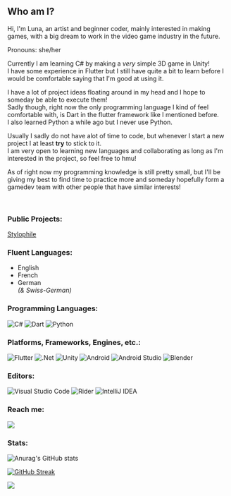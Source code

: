 ## Who am I? 

Hi, I'm Luna, an artist and beginner coder, mainly interested in making games, with a big dream to work in the video game industry in the future.  
  
Pronouns: she/her

Currently I am learning C# by making a *very* simple 3D game in Unity!  
I have some experience in Flutter but I still have quite a bit to learn before I would be comfortable saying that I'm good at using it.

I have a lot of project ideas floating around in my head and I hope to someday be able to execute them!  
Sadly though, right now the only programming language I kind of feel comfortable with, is Dart in the flutter framework like I mentioned before.  
I also learned Python a while ago but I never use Python.  

Usually I sadly do not have alot of time to code,
but whenever I start a new project I at least **try** to stick to it.  
I am very open to learning new languages and collaborating as long as I'm interested in the project, so feel free to hmu!  

As of right now my programming knowledge is still pretty small, but I'll be giving my best to find time to practice more and someday hopefully form a gamedev team with other people that have similar interests!

<br/>

### Public Projects:  

[Stylophile](https://github.com/Celestial-Inc/Stylophile)  

 
### Fluent Languages:  

- English  
- French  
- German  
*(& Swiss-German)*  

### Programming Languages:

![C#](https://img.shields.io/badge/c%23-%23239120.svg?style=for-the-badge&logo=c-sharp&logoColor=white) ![Dart](https://img.shields.io/badge/dart-%230175C2.svg?style=for-the-badge&logo=dart&logoColor=white) ![Python](https://img.shields.io/badge/python-3670A0?style=for-the-badge&logo=python&logoColor=ffdd54)

### Platforms, Frameworks, Engines, etc.:

![Flutter](https://img.shields.io/badge/Flutter-%2302569B.svg?style=for-the-badge&logo=Flutter&logoColor=white) ![.Net](https://img.shields.io/badge/.NET-5C2D91?style=for-the-badge&logo=.net&logoColor=white) ![Unity](https://img.shields.io/badge/unity-%23000000.svg?style=for-the-badge&logo=unity&logoColor=white) 	![Android](https://img.shields.io/badge/Android-3DDC84?style=for-the-badge&logo=android&logoColor=white) ![Android Studio](https://img.shields.io/badge/Android%20Studio-3DDC84.svg?style=for-the-badge&logo=android-studio&logoColor=white) ![Blender](https://img.shields.io/badge/blender-%23F5792A.svg?style=for-the-badge&logo=blender&logoColor=white)

### Editors:
![Visual Studio Code](https://img.shields.io/badge/Visual%20Studio%20Code-0078d7.svg?style=for-the-badge&logo=visual-studio-code&logoColor=white) ![Rider](https://img.shields.io/badge/Rider-000000.svg?style=for-the-badge&logo=Rider&logoColor=white&color=black&labelColor=crimson) ![IntelliJ IDEA](https://img.shields.io/badge/IntelliJIDEA-000000.svg?style=for-the-badge&logo=intellij-idea&logoColor=white)

### Reach me:
![](https://dcbadge.vercel.app/api/shield/435696149819818004)  

### Stats:

![Anurag's GitHub stats](https://github-readme-stats.vercel.app/api?username=lunatsukiii&count_private=true&show_icons=true&theme=tokyonight&hide_border=true)
 
[![GitHub Streak](http://github-readme-streak-stats.herokuapp.com?user=lunatsukiii&theme=tokyonight&hide_border=true&date_format=j%20M%5B%20Y%5D)](https://git.io/streak-stats)

![](https://komarev.com/ghpvc/?username=lunatsukiii&color=blueviolet)

